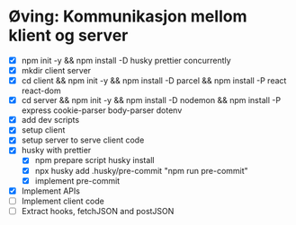 # Øving: Kommunikasjon mellom klient og server

* [x] npm init -y && npm install -D husky prettier concurrently
* [x] mkdir client server
* [x] cd client && npm init -y && npm install -D parcel && npm install -P react react-dom
* [x] cd server && npm init -y && npm install -D nodemon && npm install -P express cookie-parser body-parser dotenv
* [x] add dev scripts
* [x] setup client
* [x] setup server to serve client code
* [x] husky with prettier
  * [x] npm prepare script husky install
  * [x] npx husky add .husky/pre-commit "npm run pre-commit"
  * [x] implement pre-commit
* [x] Implement APIs
* [ ] Implement client code
* [ ] Extract hooks, fetchJSON and postJSON
